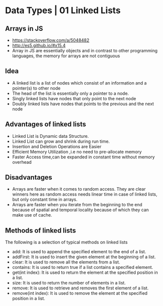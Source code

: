 # Data Types | 01 Linked Lists

## Arrays in JS

- https://stackoverflow.com/a/5048482
- http://es5.github.io/#x15.4
- Array in JS are essentially objects and in contrast to other programming languages, the memory for arrays are not contiguous

## Idea

- A linked list is a list of nodes which consist of an information and a pointer(s) to other node
- The head of the list is essentially only a pointer to a node.
- Singly linked lists have nodes that only point to the next node
- Doubly linked lists have nodes that points to the previous and the next node

## Advantages of linked lists

- Linked List is Dynamic data Structure.
- Linked List can grow and shrink during run time.
- Insertion and Deletion Operations are Easier
- Efficient Memory Utilization ,i.e no need to pre-allocate memory
- Faster Access time,can be expanded in constant time without memory overhead

## Disadvantages
- Arrays are faster when it comes to random access. They are clear winners here as random access needs linear time in case of linked lists, but only constant time in arrays.
- Arrays are faster when you iterate from the beginning to the end because of spatial and temporal locality because of which they can make use of cache.

## Methods of linked lists

The following is a selection of typical methods on linked lists

- add: It is used to append the specified element to the end of a list.
- addFirst: It is used to insert the given element at the beginning of a list.
- clear: It is used to remove all the elements from a list.
- contains: It is used to return true if a list contains a specified element.
- get(int index): It is used to return the element at the specified position in a list.
- size: It is used to return the number of elements in a list.
- remove: It is used to retrieve and removes the first element of a list.
- remove(int index): It is used to remove the element at the specified position in a list.

